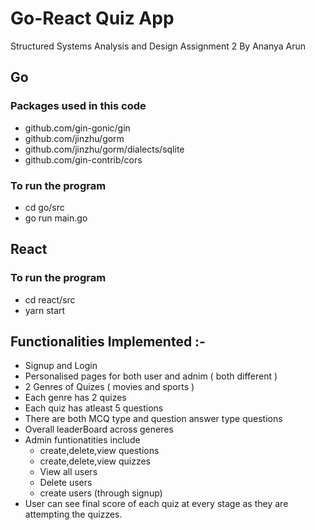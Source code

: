 # Go-React Quiz App
Structured Systems Analysis and Design Assignment 2
By Ananya Arun 

## Go
### Packages used in this code
- github.com/gin-gonic/gin
- github.com/jinzhu/gorm
- github.com/jinzhu/gorm/dialects/sqlite
- github.com/gin-contrib/cors

### To run the program
- cd go/src
- go run main.go


## React
### To run the program
- cd react/src
- yarn start


## Functionalities Implemented :-
- Signup and Login
- Personalised pages for both user and adnim ( both different )
- 2 Genres of Quizes ( movies and sports )
- Each genre has 2 quizes
- Each quiz has atleast 5 questions
- There are both MCQ type and question answer type questions
- Overall leaderBoard across generes
- Admin funtionatities include
    - create,delete,view questions
    - create,delete,view quizzes
    - View all users
    - Delete users
    - create users (through signup)
- User can see final score of each quiz at every stage as they are attempting the quizzes.



